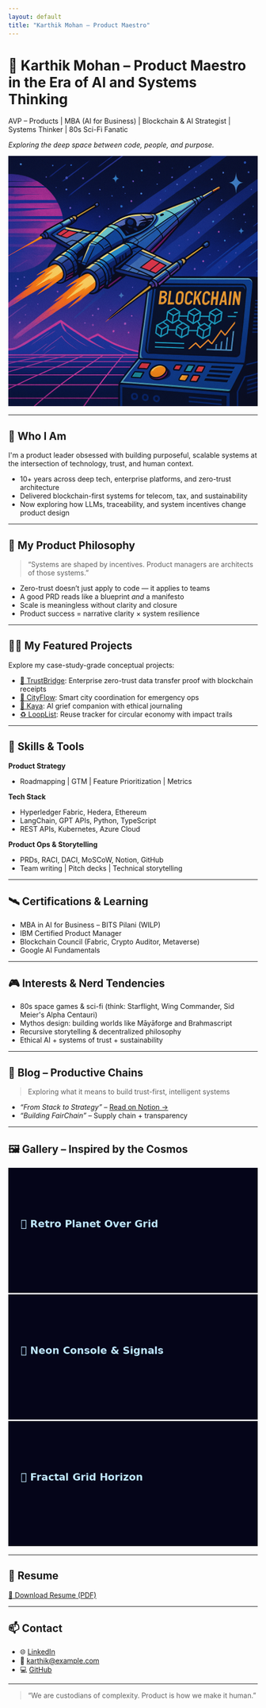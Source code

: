 ```yaml
---
layout: default
title: "Karthik Mohan – Product Maestro"
---
```


# 🚀 Karthik Mohan – Product Maestro in the Era of AI and Systems Thinking

AVP – Products | MBA (AI for Business) | Blockchain & AI Strategist | Systems Thinker | 80s Sci-Fi Fanatic

*Exploring the deep space between code, people, and purpose.*

![Retro Futuristic Tech Banner](./assets/retro-tech-banner.png)

---

## 🌌 Who I Am

I'm a product leader obsessed with building purposeful, scalable systems at the intersection of technology, trust, and human context.

- 10+ years across deep tech, enterprise platforms, and zero-trust architecture
- Delivered blockchain-first systems for telecom, tax, and sustainability
- Now exploring how LLMs, traceability, and system incentives change product design

---

## 🧭 My Product Philosophy

> “Systems are shaped by incentives. Product managers are architects of those systems.”

- Zero-trust doesn’t just apply to code — it applies to teams
- A good PRD reads like a blueprint *and* a manifesto
- Scale is meaningless without clarity and closure
- Product success = narrative clarity × system resilience

---

## 🧑‍🚀 My Featured Projects

Explore my case-study-grade conceptual projects:

- [🔐 TrustBridge](https://github.com/elkarto91/portfolio/tree/main/concept-projects/trustbridge): Enterprise zero-trust data transfer proof with blockchain receipts
- [🚦 CityFlow](https://github.com/elkarto91/portfolio/tree/main/concept-projects/cityflow): Smart city coordination for emergency ops
- [🌸 Kaya](https://github.com/elkarto91/portfolio/tree/main/concept-projects/kaya): AI grief companion with ethical journaling
- [♻️ LoopList](https://github.com/elkarto91/portfolio/tree/main/concept-projects/looplist): Reuse tracker for circular economy with impact trails

---

## 🧠 Skills & Tools

**Product Strategy**
- Roadmapping | GTM | Feature Prioritization | Metrics

**Tech Stack**
- Hyperledger Fabric, Hedera, Ethereum
- LangChain, GPT APIs, Python, TypeScript
- REST APIs, Kubernetes, Azure Cloud

**Product Ops & Storytelling**
- PRDs, RACI, DACI, MoSCoW, Notion, GitHub
- Team writing | Pitch decks | Technical storytelling

---

## 🛰️ Certifications & Learning

- MBA in AI for Business – BITS Pilani (WILP)
- IBM Certified Product Manager
- Blockchain Council (Fabric, Crypto Auditor, Metaverse)
- Google AI Fundamentals

---

## 🎮 Interests & Nerd Tendencies

- 80s space games & sci-fi (think: Starflight, Wing Commander, Sid Meier's Alpha Centauri)
- Mythos design: building worlds like Māyāforge and Brahmascript
- Recursive storytelling & decentralized philosophy
- Ethical AI + systems of trust + sustainability

---

## 📝 Blog – Productive Chains

> Exploring what it means to build trust-first, intelligent systems

- _“From Stack to Strategy”_ – [Read on Notion →](https://your-notion-blog-link)
- _“Building FairChain”_ – Supply chain + transparency

---

## 🖼️ Gallery – Inspired by the Cosmos

![Retro Planet 1](./assets/retro-space1.png)
![Neon Console](./assets/retro-space2.png)
![Fractal Grid Horizon](./assets/retro-space3.png)

---

## 📄 Resume

[📎 Download Resume (PDF)](./assets/Karthik_Mohan_Resume.pdf)

---

## 📫 Contact

- 🌐 [LinkedIn](https://linkedin.com/in/karthik-mohan)
- 📧 karthik@example.com
- 💻 [GitHub](https://github.com/elkarto91)

---

> “We are custodians of complexity. Product is how we make it human.”
